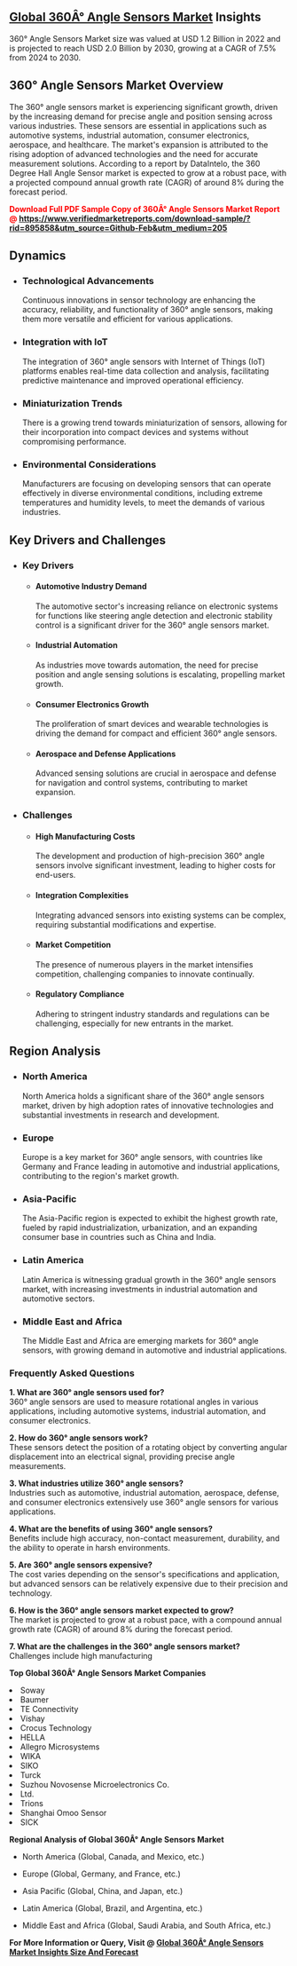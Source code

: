 <h2><a href="https://www.verifiedmarketreports.com/download-sample/?rid=895858&amp;utm_source=Github&amp;utm_medium=205" target="_blank">Global 360Â° Angle Sensors Market</a> Insights</h2><p>360° Angle Sensors Market size was valued at USD 1.2 Billion in 2022 and is projected to reach USD 2.0 Billion by 2030, growing at a CAGR of 7.5% from 2024 to 2030.</p><p> <h2>360° Angle Sensors Market Overview</h2> <p>The 360° angle sensors market is experiencing significant growth, driven by the increasing demand for precise angle and position sensing across various industries. These sensors are essential in applications such as automotive systems, industrial automation, consumer electronics, aerospace, and healthcare. The market's expansion is attributed to the rising adoption of advanced technologies and the need for accurate measurement solutions. According to a report by DataIntelo, the 360 Degree Hall Angle Sensor market is expected to grow at a robust pace, with a projected compound annual growth rate (CAGR) of around 8% during the forecast period. </p> <p><strong><p><span class=""><span style="color: #ff0000;"><strong>Download Full PDF Sample Copy of 360Â° Angle Sensors Market Report</strong> @ </span><a href="https://www.verifiedmarketreports.com/download-sample/?rid=895858&amp;utm_source=Github-Feb&amp;utm_medium=205" target="_blank">https://www.verifiedmarketreports.com/download-sample/?rid=895858&amp;utm_source=Github-Feb&amp;utm_medium=205</a></span></p></strong></p> <h2>Dynamics</h2> <ul> <li><h3>Technological Advancements</h3> <p>Continuous innovations in sensor technology are enhancing the accuracy, reliability, and functionality of 360° angle sensors, making them more versatile and efficient for various applications.</p> </li> <li><h3>Integration with IoT</h3> <p>The integration of 360° angle sensors with Internet of Things (IoT) platforms enables real-time data collection and analysis, facilitating predictive maintenance and improved operational efficiency.</p> </li> <li><h3>Miniaturization Trends</h3> <p>There is a growing trend towards miniaturization of sensors, allowing for their incorporation into compact devices and systems without compromising performance.</p> </li> <li><h3>Environmental Considerations</h3> <p>Manufacturers are focusing on developing sensors that can operate effectively in diverse environmental conditions, including extreme temperatures and humidity levels, to meet the demands of various industries.</p> </li> </ul> <h2>Key Drivers and Challenges</h2> <ul> <li><h3>Key Drivers</h3> <ul> <li><h4>Automotive Industry Demand</h4> <p>The automotive sector's increasing reliance on electronic systems for functions like steering angle detection and electronic stability control is a significant driver for the 360° angle sensors market. </p> </li> <li><h4>Industrial Automation</h4> <p>As industries move towards automation, the need for precise position and angle sensing solutions is escalating, propelling market growth.</p> </li> <li><h4>Consumer Electronics Growth</h4> <p>The proliferation of smart devices and wearable technologies is driving the demand for compact and efficient 360° angle sensors.</p> </li> <li><h4>Aerospace and Defense Applications</h4> <p>Advanced sensing solutions are crucial in aerospace and defense for navigation and control systems, contributing to market expansion.</p> </li> </ul> </li> <li><h3>Challenges</h3> <ul> <li><h4>High Manufacturing Costs</h4> <p>The development and production of high-precision 360° angle sensors involve significant investment, leading to higher costs for end-users. </p> </li> <li><h4>Integration Complexities</h4> <p>Integrating advanced sensors into existing systems can be complex, requiring substantial modifications and expertise.</p> </li> <li><h4>Market Competition</h4> <p>The presence of numerous players in the market intensifies competition, challenging companies to innovate continually.</p> </li> <li><h4>Regulatory Compliance</h4> <p>Adhering to stringent industry standards and regulations can be challenging, especially for new entrants in the market.</p> </li> </ul> </li> </ul> <h2>Region Analysis</h2> <ul> <li><h3>North America</h3> <p>North America holds a significant share of the 360° angle sensors market, driven by high adoption rates of innovative technologies and substantial investments in research and development. </p> </li> <li><h3>Europe</h3> <p>Europe is a key market for 360° angle sensors, with countries like Germany and France leading in automotive and industrial applications, contributing to the region's market growth. </p> </li> <li><h3>Asia-Pacific</h3> <p>The Asia-Pacific region is expected to exhibit the highest growth rate, fueled by rapid industrialization, urbanization, and an expanding consumer base in countries such as China and India. </p> </li> <li><h3>Latin America</h3> <p>Latin America is witnessing gradual growth in the 360° angle sensors market, with increasing investments in industrial automation and automotive sectors.</p> </li> <li><h3>Middle East and Africa</h3> <p>The Middle East and Africa are emerging markets for 360° angle sensors, with growing demand in automotive and industrial applications.</p> </li> </ul> <h3>Frequently Asked Questions</h3> <p><strong>1. What are 360° angle sensors used for?</strong><br> 360° angle sensors are used to measure rotational angles in various applications, including automotive systems, industrial automation, and consumer electronics.</p> <p><strong>2. How do 360° angle sensors work?</strong><br> These sensors detect the position of a rotating object by converting angular displacement into an electrical signal, providing precise angle measurements.</p> <p><strong>3. What industries utilize 360° angle sensors?</strong><br> Industries such as automotive, industrial automation, aerospace, defense, and consumer electronics extensively use 360° angle sensors for various applications.</p> <p><strong>4. What are the benefits of using 360° angle sensors?</strong><br> Benefits include high accuracy, non-contact measurement, durability, and the ability to operate in harsh environments.</p> <p><strong>5. Are 360° angle sensors expensive?</strong><br> The cost varies depending on the sensor's specifications and application, but advanced sensors can be relatively expensive due to their precision and technology.</p> <p><strong>6. How is the 360° angle sensors market expected to grow?</strong><br> The market is projected to grow at a robust pace, with a compound annual growth rate (CAGR) of around 8% during the forecast period. </p> <p><strong>7. What are the challenges in the 360° angle sensors market?</strong><br> Challenges include high manufacturing</p><p><strong>Top Global 360Â° Angle Sensors Market Companies</strong></p><div data-test-id=""><p><li>Soway</li><li> Baumer</li><li> TE Connectivity</li><li> Vishay</li><li> Crocus Technology</li><li> HELLA</li><li> Allegro Microsystems</li><li> WIKA</li><li> SIKO</li><li> Turck</li><li> Suzhou Novosense Microelectronics Co.</li><li>Ltd.</li><li> Trions</li><li> Shanghai Omoo Sensor</li><li> SICK</li></p><div><strong>Regional Analysis of&nbsp;Global 360Â° Angle Sensors Market</strong></div><ul><li dir="ltr"><p dir="ltr">North America&nbsp;(Global, Canada, and Mexico, etc.)</p></li><li dir="ltr"><p dir="ltr">Europe (Global, Germany, and France, etc.)</p></li><li dir="ltr"><p dir="ltr">Asia Pacific&nbsp;(Global, China, and Japan, etc.)</p></li><li dir="ltr"><p dir="ltr">Latin America&nbsp;(Global, Brazil, and Argentina, etc.)</p></li><li dir="ltr">Middle East and Africa&nbsp;(Global, Saudi Arabia, and South Africa, etc.)</li></ul><p><strong>For More Information or Query, Visit @&nbsp;</strong><strong><a href="https://www.verifiedmarketreports.com/product/360-angle-sensors-market/?utm_source=Github&amp;utm_medium=205" target="_blank">Global 360Â° Angle Sensors Market Insights Size And Forecast</a></strong></p></div>
